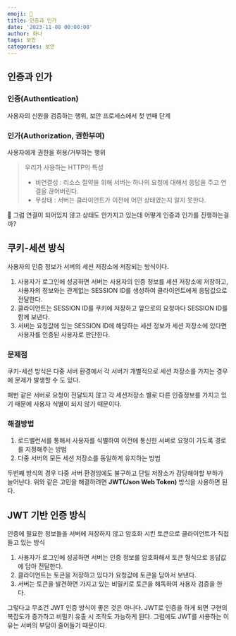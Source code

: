 ```yaml
---
emoji: 🔐
title: 인증과 인가
date: '2023-11-08 00:00:00'
author: 화나
tags: 보안
categories: 보안
---
```


## 인증과 인가

### 인증(Authentication)
사용자의 신원을 검증하는 행위, 보안 프로세스에서 첫 번째 단계

### 인가(Authorization, 권한부여)
사용자에게 권한을 허용/거부하는 행위

> 우리가 사용하는 HTTP의 특성
> - 비연결성 : 리소스 절약을 위해 서버는 하나의 요청에 대해서 응답을 주고 연결을 끊어버린다.
> - 무상태 : 서버는 클라이언트가 이전에 어떤 상태였는지 알지 못한다.

🤔 그럼 연결이 되어있지 않고 상태도 안가지고 있는데 어떻게 인증과 인가를 진행하는걸까?


## 쿠키-세션 방식

사용자의 인증 정보가 서버의 세션 저장소에 저장되는 방식이다. 

1. 사용자가 로그인에 성공하면 서버는 사용자의 인증 정보를 세션 저장소에 저장하고, 사용자의 정보와는 관계없는 SESSION ID를 생성하여 클라이언트에게 응답값으로 전달한다.
2. 클라이언트는 SESSION ID를 쿠키에 저장하고 앞으로의 요청마다 SESSION ID를 함께 보낸다.
3. 서버는 요청값에 있는 SESSION ID에 해당하는 세션 정보가 세션 저장소에 있다면 사용자를 인증된 사용자로 판단한다.

### 문제점

쿠키-세션 방식은 다중 서버 환경에서 각 서버가 개별적으로 세션 저장소를 가지는 경우에 문제가 발생할 수 도 있다.

매번 같은 서버로 요청이 전달되지 않고 각 세션저장소 별로 다른 인증정보를 가지고 있기 때문에 사용자 식별이 되지 않기 때문이다.

### 해결방법

1. 로드밸런서를 통해서 사용자를 식별하여 이전에 통신한 서버로 요청이 가도록 경로를 지정해주는 방법
2. 다중 서버의 모든 세션 저장소를 동일하게 유지하는 방법


두번째 방식의 경우 다중 서버 환경임에도 불구하고 단일 저장소가 감당해야할 부하가 늘어난다.
위와 같은 고민을 해결하려면 **JWT(Json Web Token)** 방식을 사용하면 된다.



## JWT 기반 인증 방식

인증에 필요한 정보들을 서버에 저장하지 않고 암호화 시킨 토큰으로 클라이언트가 직접 들고 있는 방식

1. 사용자가 로그인에 성공하면 서버는 인증 정보를 암호화해서 토큰 형식으로 응답값에 담아 전달한다.
2. 클라이언트는 토큰을 저장하고 있다가 요청값에 토큰을 담아서 보낸다.
3. 서버는 토큰을 발견하면 가지고 있는 비밀키로 토큰을 해독하여 사용자 검증을 한다.

그렇다고 무조건 JWT 인증 방식이 좋은 것은 아니다. JWT로 인증을 하게 되면 구현의 복잡도가 증가하고 비밀키 유출 시 조작도 가능하게 된다. 그럼에도 JWT를 사용하는 이유는 서버의 부담이 줄어들기 때문이다.

```toc

```
